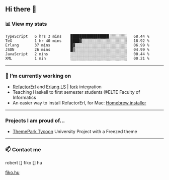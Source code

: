 ## Hi there 👋

### 📊 View my stats

<!--START_SECTION:waka-->

```text
TypeScript   6 hrs 3 mins    █████████████████░░░░░░░░   68.44 %
TeX          1 hr 40 mins    ████▓░░░░░░░░░░░░░░░░░░░░   18.92 %
Erlang       37 mins         █▓░░░░░░░░░░░░░░░░░░░░░░░   06.99 %
JSON         26 mins         █▒░░░░░░░░░░░░░░░░░░░░░░░   04.99 %
JavaScript   2 mins          ░░░░░░░░░░░░░░░░░░░░░░░░░   00.44 %
XML          1 min           ░░░░░░░░░░░░░░░░░░░░░░░░░   00.21 %
```

<!--END_SECTION:waka-->


---

### 🔭 I’m currently working on
- [RefactorErl](https://plc.inf.elte.hu/erlang/) and [Erlang LS](https://erlang-ls.github.io) | [fork](https://github.com/robertfiko/erlang_ls?organization=robertfiko&organization=robertfiko) integration 
- Teaching Haskell to first semester students @ELTE Faculty of Informatics
- An easier way to install RefactorErl, for Mac: [Homebrew installer](https://github.com/robertfiko/homebrew-referl-installer)

---
### Projects I am proud of...
- [ThemePark Tycoon](https://szofttech.inf.elte.hu/szofttech/public/csip-42) University Project with a Freezed theme
---


### 📫 Contact me
robert [] fiko [] hu

[fiko.hu](https://fiko.hu)


<!--
**robertfiko/robertfiko** is a ✨ _special_ ✨ repository because its `README.md` (this file) appears on your GitHub profile.

Here are some ideas to get you started:

- 🔭 I’m currently working on ...
- 🌱 I’m currently learning ...
- 👯 I’m looking to collaborate on ...
- 🤔 I’m looking for help with ...
- 💬 Ask me about ...
- 📫 How to reach me: ...
- 😄 Pronouns: ...
- ⚡ Fun fact: ...
-->
